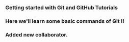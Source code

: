 ### Getting started with Git and GitHub Tutorials
### Here we'll learn some basic commands of Git !!
### Added new collaborator.
